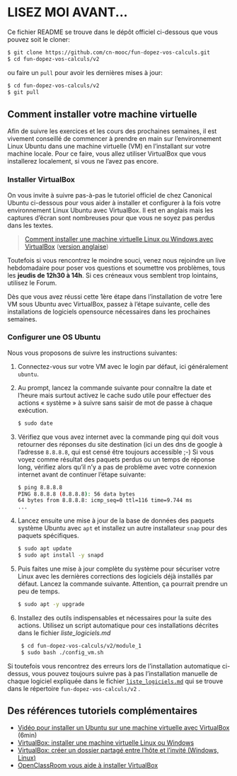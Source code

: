 # LISEZ MOI AVANT...
Ce fichier README se trouve dans le dépôt officiel ci-dessous que vous pouvez soit le cloner:

```bash
$ git clone https://github.com/cn-mooc/fun-dopez-vos-calculs.git
$ cd fun-dopez-vos-calculs/v2
```

ou faire un `pull` pour avoir les dernières mises à jour:

```bash
$ cd fun-dopez-vos-calculs/v2
$ git pull
```

## Comment installer votre machine virtuelle
Afin de suivre les exercices et les cours des prochaines semaines, il est vivement conseillé de commencer à prendre en main sur l’environnement Linux Ubuntu dans une machine virtuelle (VM) en l’installant sur votre machine locale. Pour ce faire, vous allez utiliser VirtualBox que vous installerez localement, si vous ne l’avez pas encore.

### Installer VirtualBox
On vous invite à suivre pas-à-pas le tutoriel officiel de chez Canonical Ubuntu ci-dessous pour vous aider à installer et configurer à la fois votre environnement Linux Ubuntu avec VirtualBox. Il est en anglais mais les captures d’écran sont nombreuses pour que vous ne soyez pas perdus dans les textes.

> [Comment installer une machine virtuelle Linux ou Windows avec VirtualBox](https://lecrabeinfo.net/virtualbox-installer-windows-linux-dans-une-machine-virtuelle.html) ([version anglaise](https://ubuntu.com/tutorials/how-to-run-ubuntu-desktop-on-a-virtual-machine-using-virtualbox))


Toutefois si vous rencontrez le moindre souci, venez nous rejoindre un live hebdomadaire pour poser vos questions et soumettre vos problèmes, tous les **jeudis de 12h30 à 14h**. Si ces créneaux vous semblent trop lointains, utilisez le Forum.

Dès que vous avez réussi cette 1ère étape dans l’installation de votre 1ere VM sous Ubuntu avec VirtualBox, passez à l’étape suivante, celle des installations de logiciels opensource nécessaires dans les prochaines semaines. 

### Configurer une OS Ubuntu
Nous vous proposons de suivre les instructions suivantes:

1. Connectez-vous sur votre VM avec le login par défaut, ici généralement `ubuntu`.

2. Au prompt, lancez la commande suivante pour connaître la date et l’heure mais surtout activez le cache sudo utile pour effectuer des actions « système » à suivre sans saisir de mot de passe à chaque exécution.

   ```bash
   $ sudo date
   ```

3. Vérifiez que vous avez internet avec la commande ping qui doit vous retourner des réponses du site destination (ici un des dns de google à l’adresse `8.8.8.8`, qui est censé être toujours accessible ;-) Si vous voyez comme résultat des paquets perdus ou un temps de réponse long, vérifiez alors qu’il n’y a pas de problème avec votre connexion internet avant de continuer l’étape suivante:

   ```bash
   $ ping 8.8.8.8
   PING 8.8.8.8 (8.8.8.8): 56 data bytes
   64 bytes from 8.8.8.8: icmp_seq=0 ttl=116 time=9.744 ms
   ...
   ```

4. Lancez ensuite une mise à jour de la base de données des paquets système Ubuntu avec `apt` et installez un autre installateur `snap` pour des paquets spécifiques.

   ```bash
   $ sudo apt update
   $ sudo apt install -y snapd
   ```
   
5. Puis faites une mise à jour complète du système pour sécuriser votre Linux avec les dernières corrections des logiciels déjà installés par défaut. Lancez la commande suivante. Attention, ça pourrait prendre un peu de temps.

   ```bash
   $ sudo apt -y upgrade
   ```
   
6. Installez des outils indispensables et nécessaires pour la suite des actions. Utilisez un script automatique pour ces installations décrites dans le fichier *liste_logiciels.md*

   ```bash
	$ cd fun-dopez-vos-calculs/v2/module_1
	$ sudo bash ./config_vm.sh
   ```

Si toutefois vous rencontrez des erreurs lors de l’installation automatique ci-dessus, vous pouvez toujours suivre pas à pas l’installation manuelle de chaque logiciel expliquée dans le fichier [`liste_logiciels.md`](https://github.com/cn-mooc/fun-dopez-vos-calculs/blob/main/v2/liste_logiciels.md) qui se trouve dans le répertoire `fun-dopez-vos-calculs/v2`
.

## Des références tutoriels complémentaires
- [Vidéo pour installer un Ubuntu sur une machine virtuelle avec VirtualBox](https://youtu.be/36g17uWC1VY) (6min)
- [VirtualBox: installer une machine virtuelle Linux ou Windows](https://lecrabeinfo.net/virtualbox-installer-windows-linux-dans-une-machine-virtuelle.html)
- [VirtualBox: créer un dossier partagé entre l’hôte et l’invité (Windows, Linux)](https://lecrabeinfo.net/virtualbox-creer-dossier-partage-entre-hote-et-invite-windows-linux.html)
- [OpenClassRoom vous aide à installer VirtualBox](https://openclassrooms.com/fr/courses/2035806-virtualisez-votre-architecture-et-vos-environnements-de-travail/6313946-installez-virtualbox)



